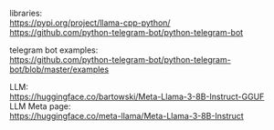 libraries:  
https://pypi.org/project/llama-cpp-python/  
https://github.com/python-telegram-bot/python-telegram-bot  
  
telegram bot examples:  
https://github.com/python-telegram-bot/python-telegram-bot/blob/master/examples  

LLM:  
https://huggingface.co/bartowski/Meta-Llama-3-8B-Instruct-GGUF  
LLM Meta page:  
https://huggingface.co/meta-llama/Meta-Llama-3-8B-Instruct  
